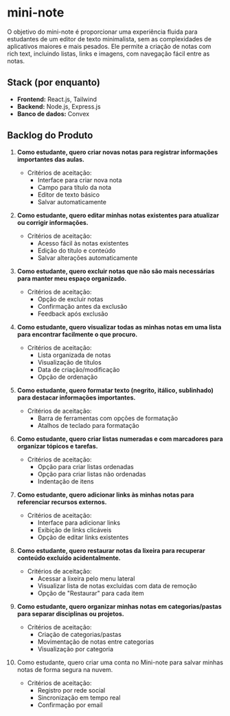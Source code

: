 # mini-note
O objetivo do mini-note é proporcionar uma experiência fluida para estudantes de um editor de texto minimalista, sem as complexidades de aplicativos maiores e mais pesados. Ele permite a criação de notas com rich text, incluindo listas, links e imagens, com navegação fácil entre as notas.


## Stack (por enquanto)
- **Frontend:** React.js, Tailwind
- **Backend:** Node.js, Express.js
- **Banco de dados:** Convex


## Backlog do Produto

1. **Como estudante, quero criar novas notas para registrar informações importantes das aulas.**
   - Critérios de aceitação:
     - Interface para criar nova nota
     - Campo para título da nota
     - Editor de texto básico
     - Salvar automaticamente

2. **Como estudante, quero editar minhas notas existentes para atualizar ou corrigir informações.**
   - Critérios de aceitação:
     - Acesso fácil às notas existentes
     - Edição do título e conteúdo
     - Salvar alterações automaticamente

3. **Como estudante, quero excluir notas que não são mais necessárias para manter meu espaço organizado.**
   - Critérios de aceitação:
     - Opção de excluir notas
     - Confirmação antes da exclusão
     - Feedback após exclusão

4. **Como estudante, quero visualizar todas as minhas notas em uma lista para encontrar facilmente o que procuro.**
   - Critérios de aceitação:
     - Lista organizada de notas
     - Visualização de títulos
     - Data de criação/modificação
     - Opção de ordenação

5. **Como estudante, quero formatar texto (negrito, itálico, sublinhado) para destacar informações importantes.**
   - Critérios de aceitação:
     - Barra de ferramentas com opções de formatação
     - Atalhos de teclado para formatação

6. **Como estudante, quero criar listas numeradas e com marcadores para organizar tópicos e tarefas.**
   - Critérios de aceitação:
     - Opção para criar listas ordenadas
     - Opção para criar listas não ordenadas
     - Indentação de itens

7. **Como estudante, quero adicionar links às minhas notas para referenciar recursos externos.**
   - Critérios de aceitação:
     - Interface para adicionar links
     - Exibição de links clicáveis
     - Opção de editar links existentes

8. **Como estudante, quero restaurar notas da lixeira para recuperar conteúdo excluído acidentalmente.**
   - Critérios de aceitação:
      - Acessar a lixeira pelo menu lateral
      - Visualizar lista de notas excluídas com data de remoção
      - Opção de "Restaurar" para cada item

9. **Como estudante, quero organizar minhas notas em categorias/pastas para separar disciplinas ou projetos.**
    - Critérios de aceitação:
      - Criação de categorias/pastas
      - Movimentação de notas entre categorias
      - Visualização por categoria

10. Como estudante, quero criar uma conta no Mini-note para salvar minhas notas de forma segura na nuvem.

    - Critérios de aceitação:
      - Registro por rede social
      - Sincronização em tempo real
      - Confirmação por email
